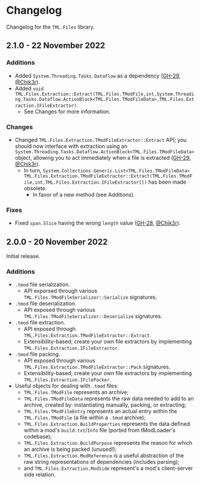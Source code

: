# Changelog

Changelog for the `TML.Files` library.

<!-- ## Unreleased

> **Warning** | This version has not yet been released, and does not reflect the final product nor the current released version. -->

## 2.1.0 - 22 November 2022

### Additions

- Added `System.Threading.Tasks.Dataflow` as a dependency ([GH-29](https://github.com/steviegt6/tml-patcher/pull/29), [@Chik3r](https://github.com/Chik3r)).
- Added `void TML.Files.Extraction::Extract(TML.Files.TModFile,int,System.Threading.Tasks.Dataflow.ActionBlock<TML.Files.TModFileData>,TML.Files.Extraction.IFileExtractor)`.
  - See Changes for more information.

### Changes

- Changed `TML.Files.Extraction.TModFileExtractor::Extract` API; you should now interface with extraction using an `System.Threading.Tasks.Dataflow.ActionBlock<TML.Files.TModFileData>` object, allowing you to act immediately when a file is extracted ([GH-29](https://github.com/steviegt6/tml-patcher/pull/29), [@Chik3r](https://github.com/Chik3r)).
  - In turn, `System.Collections.Generic.List<TML.Files.TModFileData> TML.Files.Extraction.TModFileExtractor::Extract(TML.Files.TModFile,int,TML.Files.Extraction.IFileExtractor[])` has been made obsolete.
    - In favor of a new method (see Additions).

### Fixes

- Fixed `span.Slice` having the wrong `length` value ([GH-28](https://github.com/steviegt6/tml-patcher/pull/28), [@Chik3r](https://github.com/Chik3r)).

## 2.0.0 - 20 November 2022

Initial release.

### Additions

- `.tmod` file serialization.
  - API exporsed through various `TML.Files.TModFileSerializer::Serialize` signatures.
- `.tmod` file deserialization.
  - API exposed through various `TML.Files.TModFileSerializer::Deserialize` signatures.
- `.tmod` file extraction.
  - API exposed through `TML.Files.Extraction.TModFileExtractor::Extract`.
  - Extensibility-based; create your own file extractors by implementing `TML.Files.Extraction.IFileExtractor`.
- `.tmod` file packing.
  - API exposed through various `TML.Files.Extraction.TModFileExtractor::Pack` signatures.
  - Extensibility-based; create your own file extractors by implementing `TML.Files.Extraction.IFilePacker`.
- Useful objects for dealing with `.tmod` files:
  - `TML.Files.TModFile` represents an archive;
  - `TML.Files.TModFileData` represents the raw data needed to add to an archive, created by: instantiating manually, packing, or extracting;
  - `TML.Files.TModFileEntry` represents an actual entry within the `TML.Files.TModFile` (a file within a `.tmod` archive);
  - `TML.Files.Extraction.BuildProperties` represents the data defined within a mod's `build.txt`/`Info` file (ported from tModLoader's codebase);
  - `TML.Files.Extraction.BuildPurpose` represents the reason for which an archive is being packed (unused!);
  - `TML.Files.Extraction.ModReference` is a useful abstraction of the raw string representations of dependencies (includes parsing);
  - and `TML.Files.Extraction.ModSide` represent's a mod's client-server side relation.
